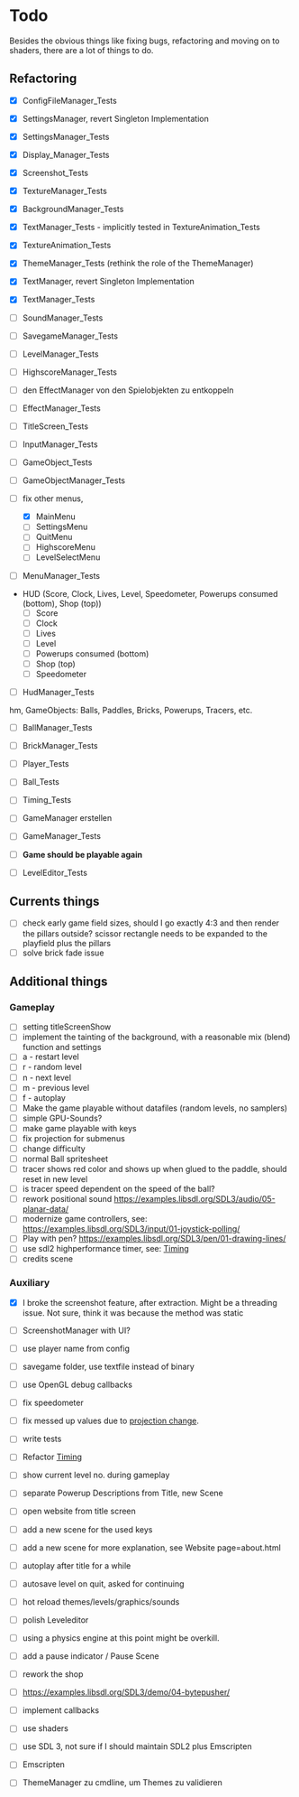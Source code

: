 # Todo

Besides the obvious things like fixing bugs, refactoring and moving on to shaders,
there are a lot of things to do.

## Refactoring

- [X] ConfigFileManager_Tests
- [X] SettingsManager, revert Singleton Implementation
- [X] SettingsManager_Tests
- [X] Display_Manager_Tests
- [X] Screenshot_Tests
- [X] TextureManager_Tests
- [X] BackgroundManager_Tests
- [X] TextManager_Tests - implicitly tested in TextureAnimation_Tests
- [X] TextureAnimation_Tests
- [X] ThemeManager_Tests (rethink the role of the ThemeManager)
- [X] TextManager, revert Singleton Implementation
- [X] TextManager_Tests

- [ ] SoundManager_Tests
- [ ] SavegameManager_Tests
- [ ] LevelManager_Tests
- [ ] HighscoreManager_Tests

- [ ] den EffectManager von den Spielobjekten zu entkoppeln
- [ ] EffectManager_Tests

- [ ] TitleScreen_Tests

- [ ] InputManager_Tests
- [ ] GameObject_Tests
- [ ] GameObjectManager_Tests

- [ ] fix other menus,
  - [X] MainMenu
  - [ ] SettingsMenu
  - [ ] QuitMenu
  - [ ] HighscoreMenu
  - [ ] LevelSelectMenu
- [ ] MenuManager_Tests

- HUD (Score, Clock, Lives, Level, Speedometer, Powerups consumed (bottom), Shop (top))
  - [ ] Score
  - [ ] Clock
  - [ ] Lives
  - [ ] Level
  - [ ] Powerups consumed (bottom)
  - [ ] Shop (top)
  - [ ] Speedometer

- [ ] HudManager_Tests

hm, GameObjects: Balls, Paddles, Bricks, Powerups, Tracers, etc.
- [ ] BallManager_Tests
- [ ] BrickManager_Tests
- [ ] Player_Tests
- [ ] Ball_Tests

- [ ] Timing_Tests
- [ ] GameManager erstellen
- [ ] GameManager_Tests

- [ ] **Game should be playable again**

- [ ] LevelEditor_Tests

## Currents things

- [ ] check early game field sizes, should I go exactly 4:3 and then render the pillars outside?
  scissor rectangle needs to be expanded to the playfield plus the pillars
- [ ] solve brick fade issue

## Additional things

### Gameplay

- [ ] setting titleScreenShow
- [ ] implement the tainting of the background, with a reasonable mix (blend) function and settings
- [ ] a - restart level
- [ ] r - random level
- [ ] n - next level
- [ ] m - previous level
- [ ] f - autoplay
- [ ] Make the game playable without datafiles (random levels, no samplers)
- [ ] simple GPU-Sounds?
- [ ] make game playable with keys
- [ ] fix projection for submenus
- [ ] change difficulty
- [ ] normal Ball spritesheet
- [ ] tracer shows red color and shows up when glued to the paddle, should reset in new level
- [ ] is tracer speed dependent on the speed of the ball?
- [ ] rework positional sound <https://examples.libsdl.org/SDL3/audio/05-planar-data/>
- [ ] modernize game controllers, see: https://examples.libsdl.org/SDL3/input/01-joystick-polling/
- [ ] Play with pen? https://examples.libsdl.org/SDL3/pen/01-drawing-lines/
- [ ] use sdl2 highperformance timer, see: [Timing](Refactoring/Timing.md)
- [ ] credits scene

### Auxiliary

- [X] I broke the screenshot feature, after extraction. Might be a threading issue.
  Not sure, think it was because the method was static
- [ ] ScreenshotManager with UI?
- [ ] use player name from config
- [ ] savegame folder, use textfile instead of binary
- [ ] use OpenGL debug callbacks

- [ ] fix speedometer
- [ ] fix messed up values due to [projection change](Refactoring/Projection.md).
- [ ] write tests
- [ ] Refactor [Timing](Refactoring/Timing.md)
- [ ] show current level no. during gameplay

- [ ] separate Powerup Descriptions from Title, new Scene
- [ ] open website from title screen
- [ ] add a new scene for the used keys
- [ ] add a new scene for more explanation, see Website page=about.html

- [ ] autoplay after title for a while
- [ ] autosave level on quit, asked for continuing
- [ ] hot reload themes/levels/graphics/sounds
- [ ] polish Leveleditor
- [ ] using a physics engine at this point might be overkill.
- [ ] add a pause indicator / Pause Scene
- [ ] rework the shop
- [ ] https://examples.libsdl.org/SDL3/demo/04-bytepusher/

- [ ] implement callbacks

- [ ] use shaders
- [ ] use SDL 3, not sure if I should maintain SDL2 plus Emscripten
- [ ] Emscripten
- [ ] ThemeManager zu cmdline, um Themes zu validieren
